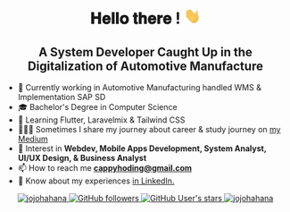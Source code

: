 <h1 align="center"> 𝐇𝐞𝐥𝐥𝐨 𝐭𝐡𝐞𝐫𝐞 ! <img src="https://github.com/ABSphreak/ABSphreak/blob/master/gifs/Hi.gif" width="30"></h1>
<h2 align="center"> A System Developer Caught Up in the Digitalization of Automotive Manufacture</h2>

- 🔭 Currently working in Automotive Manufacturing handled WMS & Implementation SAP SD
- 🎓 Bachelor's Degree in Computer Science
- 🌱 Learning Flutter, Laravelmix & Tailwind CSS
- 👩🏻‍💻 Sometimes I share my journey about career & study journey on [my Medium](https://medium.com/@yohana-chriezt)
- 👀 Interest in **Webdev, Mobile Apps Development, System Analyst, UI/UX Design, & Business Analyst**
- 📫 How to reach me **cappyhoding@gmail.com**
- 📄 Know about my experiences [in LinkedIn.](https://www.linkedin.com/in/yohanabchristanti/) 


<p align="center">
    <a href="https://github.com/jojohahana/" target="_blank">
        <img src="https://komarev.com/ghpvc/?username=jojohahana&label=Profile%20views&color=690000&style=flat-square" alt="jojohahana"/>
    </a>
    <a href="https://badges.pufler.dev" target="_blank">
        <img src="https://img.shields.io/github/followers/jojohahana?style=social" alt="GitHub followers"/>
    </a>
    <a href="https://badges.pufler.dev" target="_blank">
        <img src="https://img.shields.io/github/stars/jojohahana?affiliations=OWNER%2CCOLLABORATOR&style=social" alt="GitHub User's stars"/>
    </a>
    <a href="https://github.com/jojohahana/" target="_blank">
        <img src="https://img.shields.io/badge/isAwesome-true-blue?style=flat-square&color=690000" alt="jojohahana"/>
    </a>
</p>

